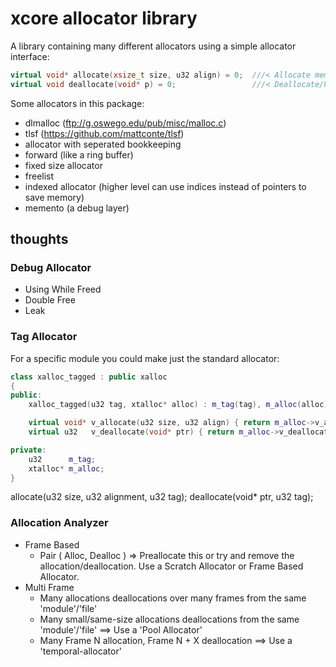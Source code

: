 # xcore allocator library

A library containing many different allocators using a simple allocator interface:

```c++
virtual void* allocate(xsize_t size, u32 align) = 0;  ///< Allocate memory with alignment
virtual void deallocate(void* p) = 0;                 ///< Deallocate/Free memory
```

Some allocators in this package:

* dlmalloc (<ftp://g.oswego.edu/pub/misc/malloc.c>)
* tlsf (<https://github.com/mattconte/tlsf>)
* allocator with seperated bookkeeping
* forward (like a ring buffer)
* fixed size allocator
* freelist
* indexed allocator (higher level can use indices instead of pointers to save memory)
* memento (a debug layer)

## thoughts

### Debug Allocator

- Using While Freed
- Double Free
- Leak

### Tag Allocator

For a specific module you could make just the standard allocator:

```c++
class xalloc_tagged : public xalloc
{
public:
	xalloc_tagged(u32 tag, xtalloc* alloc) : m_tag(tag), m_alloc(alloc) {}

	virtual void* v_allocate(u32 size, u32 align) { return m_alloc->v_allocate(size, align, m_tag); }
	virtual u32   v_deallocate(void* ptr) { return m_alloc->v_deallocate(ptr, m_tag); }

private:
	u32      m_tag;
	xtalloc* m_alloc;
}
```

allocate(u32 size, u32 alignment, u32 tag);
deallocate(void* ptr, u32 tag);

### Allocation Analyzer

- Frame Based
  - Pair ( Alloc, Dealloc ) => Preallocate this or try and remove the allocation/deallocation. Use a Scratch Allocator or Frame Based Allocator.
- Multi Frame
  - Many allocations deallocations over many frames from the same 'module'/'file'
  - Many small/same-size allocations deallocations from the same 'module'/'file' ==> Use a 'Pool Allocator'
  - Many Frame N allocation, Frame N + X deallocation ==> Use a 'temporal-allocator'

